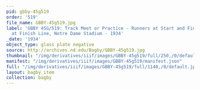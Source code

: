 ```yaml
---
pid: gbby-45g519
order: '519'
file_name: GBBY-45g519.jpg
label: 'GBBY 45G/519: Track Meet or Practice - Runners at Start and Finish - Runners
  at Finish Line, Notre Dame Stadium - 1934'
_date: '1934'
object_type: glass plate negative
source: http://archives.nd.edu/Bagby/GBBY-45g519.jpg
thumbnail: "/img/derivatives/iiif/images/GBBY-45g519/full/250,/0/default.jpg"
manifest: "/img/derivatives/iiif/images/GBBY-45g519/manifest.json"
full: "/img/derivatives/iiif/images/GBBY-45g519/full/1140,/0/default.jpg"
layout: bagby_item
collection: bagby
---
```

